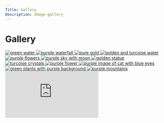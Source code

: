 ```yaml
---
Title: Gallery
Description: Image-gallery
---
```


Gallery
==========================

<div class="gallery-images">
<a href="image/gal-2.jpg" target="_blank">
<picture>
    <source media="(min-width: 668px)" srcset="image/gal-2.jpg?width=400&height=400&crop-to-fit">
    <img src="image/gal-2.jpg?width=300&height=300&crop-to-fit" alt="green water">
</picture>
</a>

<a href="image/gal-3.jpg" target="_blank">
<picture>
    <source media="(min-width: 668px)"srcset="image/gal-3.jpg?width=400&height=400&crop-to-fit">
    <img src="image/gal-3.jpg?width=300&height=300&crop-to-fit" alt="purple waterfall">
</picture>
</a>

<a href="image/gal-9.jpg" target="_blank">
<picture>
    <source media="(min-width: 668px)" srcset="image/gal-9.jpg?q=30&width=400&height=400&crop-to-fit">
    <img src="image/gal-9.jpg?q=30&width=300&height=300&crop-to-fit" alt="pure gold">
</picture>
</a>

<a href="image/gal-1.jpg" target="_blank">
<picture>
    <source media="(min-width: 668px)" srcset="image/gal-1.jpg?q=30&width=400&height=400&crop-to-fit">
    <img src="image/gal-1.jpg?q=30&width=300&height=300&crop-to-fit" alt="golden and turcoise water">
</picture>
</a>

<a href="image/gal-5.jpg" target="_blank">
<picture>
    <source media="(min-width: 668px)" srcset="image/gal-5.jpg?q=40&width=400&height=400&crop-to-fit">
    <img src="image/gal-5.jpg?q=40&width=300&height=300&crop-to-fit" alt="purple flowers">
</picture>
</a>

<a href="image/gal-6.jpg" target="_blank">
<picture>
    <source media="(min-width: 668px)" srcset="image/gal-6.jpg?width=400&height=400&crop-to-fit">
    <img src="image/gal-6.jpg?width=300&height=300&crop-to-fit" alt="purple sky with moon">
</picture>
</a>

<a href="image/gal-7.jpg" target="_blank">
<picture>
    <source media="(min-width: 668px)" srcset="image/gal-7.jpg?q=40&width=400&height=400&crop-to-fit">
    <img src="image/gal-7.jpg?q=40&width=300&height=300&crop-to-fit" alt="golden statue">
</picture>
</a>

<a href="image/gal-8.jpg" target="_blank">
<picture>
    <source media="(min-width: 668px)" srcset="image/gal-8.jpg?q=40&width=400&height=400&crop-to-fit">
    <img src="image/gal-8.jpg?q=40&width=300&height=300&crop-to-fit" alt="turcoise crystals">
</picture>
</a>

<a href="image/gal-4.jpg" target="_blank">
<picture>
    <source media="(min-width: 668px)" srcset="image/gal-4.jpg?width=400&height=400&crop-to-fit">
    <img src="image/gal-4.jpg?width=300&height=300&crop-to-fit" alt="purple flower">
</picture>
</a>

<a href="image/gal-10.jpg" target="_blank">
<picture>
    <source media="(min-width: 668px)" srcset="image/gal-10.jpg?q=50&width=400&height=400&crop-to-fit">
    <img src="image/gal-10.jpg?q=50&width=300&height=300&crop-to-fit" alt="purple image of cat with blue eyes">
</picture>
</a>

<a href="image/gal-11.jpg" target="_blank">
<picture>
    <source media="(min-width: 668px)" srcset="image/gal-11.jpg?q=30&width=400&height=400&crop-to-fit">
    <img src="image/gal-11.jpg?q=30&width=300&height=300&crop-to-fit" alt="green plants with purple background">
</picture>
</a>

<a href="image/gal-12.jpg" target="_blank">
<picture>
    <source media="(min-width: 668px)" srcset="image/gal-12.jpg?width=400&height=400&crop-to-fit">
    <img src="image/gal-12.jpg?width=300&height=300&crop-to-fit" alt="purple mountains">
</picture>
</a>

</div>

<div class="embed-container">
    <iframe src="https://www.youtube.com/embed/WL6d5nptaAQ" frameborder="0" allowfullscreen></iframe>
</div>
